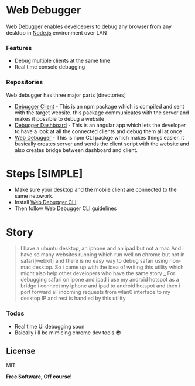 # Web Debugger

Web Debugger enables develoepers to debug any browser from any desktop in [Node.js](https://nodejs.org/) environment over LAN

### Features

 - Debug multiple clients at the same time
 - Real time console debugging
 
### Repositories

Web debugger has three major parts [directories]

* [Debugger Client](https://github.com/harkal18/web-debugger/tree/master/debugger-client) - This is an npm package which is compiled and sent with the target website. this package communicates with the server and makes it possible to debug a website
* [Debugger Dashboard](https://github.com/harkal18/web-debugger/tree/master/debugger-dashboard) - This is an angular app which lets the developer to have a look at all the connected clients and debug them all at once
* [Web Debugger](https://github.com/harkal18/web-debugger/tree/master/web-debugger) - This is npm CLI packge which makes things easier. it basically creates server and sends the client script with the website and also creates bridge between dashboard and client.

 
# Steps [SIMPLE]

  - Make sure your desktop and the mobile client are connected to the same netowork.
  - Install [Web Debugger CLI](https://www.npmjs.com/package/web-debugger)
  - Then follow Web Debugger CLI guidelines

# Story

> I have a ubuntu desktop,  an iphone and an ipad but not a mac
> And i have so many websites running which run well on chrome
> but not in safari[webkit] and there is no easy way to debug safari
> using non-mac desktop. So i came up with the idea of writing this utility
> which might also help other developers who have the same story
> _
> For debugging safari on ipone and ipad i use my android hotspot as a bridge
> i connect my iphone and ipad to android hotspot and then i port forward
> all incoming requests from wlan0 interface to my desktop IP 
> and rest is handled by this utility





### Todos

 - Real time UI debugging soon
 - Baically i ll be mimicing chrome dev tools 😎

License
----

MIT

**Free Software, Off course!**





